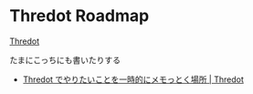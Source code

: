 # Thredot Roadmap

[Thredot](https://thredot.org)

たまにこっちにも書いたりする

- [Thredot でやりたいことを一時的にメモっとく場所 | Thredot](https://thredot.org/threads/FRMLUGLOTUCA3116)
